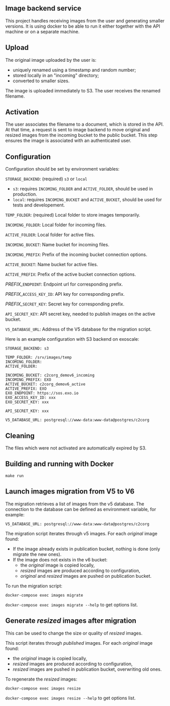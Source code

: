 Image backend service
---------------------

This project handles receiving images from the user and generating smaller
versions. It is using docker to be able to run it either together with the
API machine or on a separate machine.


Upload
--------

The original image uploaded by the user is:
- uniquely renamed using a timestamp and random number;
- stored locally in an "incoming" directory;
- converted to smaller sizes.

The image is uploaded immediately to S3.
The user receives the renamed filename.


Activation
----------

The user associates the filename to a document, which is stored in the API.
At that time, a request is sent to image backend to move original and resized
images from the incoming bucket to the public bucket. This step ensures the
image is associated with an authenticated user.

Configuration
-------------

Configuration should be set by environment variables:

``STORAGE_BACKEND``: (required) ``s3`` or ``local``

* ``s3``: requires ``INCOMING_FOLDER`` and ``ACTIVE_FOLDER``, should be used in
  production.
* ``local``: requires ``INCOMING_BUCKET`` and ``ACTIVE_BUCKET``, should be used
  for tests and developement.

``TEMP_FOLDER``: (required) Local folder to store images temporarily.

``INCOMING_FOLDER``: Local folder for incoming files.

``ACTIVE_FOLDER``: Local folder for active files.

``INCOMING_BUCKET``: Name bucket for incoming files.

``INCOMING_PREFIX``: Prefix of the incoming bucket connection options.

``ACTIVE_BUCKET``: Name bucket for active files.

``ACTIVE_PREFIX``: Prefix of the active bucket connection options.

*PREFIX_*``ENDPOINT``: Endpoint url for corresponding prefix.

*PREFIX_*``ACCESS_KEY_ID``: API key for corresponding prefix.

*PREFIX_*``SECRET_KEY``: Secret key for corresponding prefix.

``API_SECRET_KEY``: API secret key, needed to publish images on the active
bucket.

``V5_DATABASE_URL``: Address of the V5 database for the migration script.

Here is an example configuration with S3 backend on exoscale:

```
STORAGE_BACKEND: s3

TEMP_FOLDER: /srv/images/temp
INCOMING_FOLDER:
ACTIVE_FOLDER:

INCOMING_BUCKET: c2corg_demov6_incoming
INCOMING_PREFIX: EXO
ACTIVE_BUCKET: c2corg_demov6_active
ACTIVE_PREFIX: EXO
EXO_ENDPOINT: https://sos.exo.io
EXO_ACCESS_KEY_ID: xxx
EXO_SECRET_KEY: xxx

API_SECRET_KEY: xxx

V5_DATABASE_URL: postgresql://www-data:www-data@postgres/c2corg
```

Cleaning
--------

The files which were not activated are automatically expired by S3.


Building and running with Docker
-------------------------------

`make run`


Launch images migration from V5 to V6
-------------------------------------

The migration retrieves a list of images from the v5 database. The connection
to the database can be defined as environment variable, for example:

```
V5_DATABASE_URL: postgresql://www-data:www-data@postgres/c2corg
```

The migration script iterates through v5 images. For each *original* image
found:
* If the image already exists in publication bucket, nothing is done (only
  migrate the new ones).
* If the image does not exists in the v6 bucket:
   * the *original* image is copied locally,
   * *resized* images are produced according to configuration,
   * *original* and *resized* images are pushed on publication bucket.

To run the migration script:

``docker-compose exec images migrate``

``docker-compose exec images migrate --help`` to get options list.


Generate *resized* images after migration
-----------------------------------------

This can be used to change the size or quality of *resized* images.

This script iterates through *published* images. For each *original* image
found:
* the *original* image is copied locally,
* *resized* images are produced according to configuration,
* *resized* images are pushed in publication bucket, overwriting old ones.

To regenerate the *resized* images:

``docker-compose exec images resize``

``docker-compose exec images resize --help`` to get options list.
